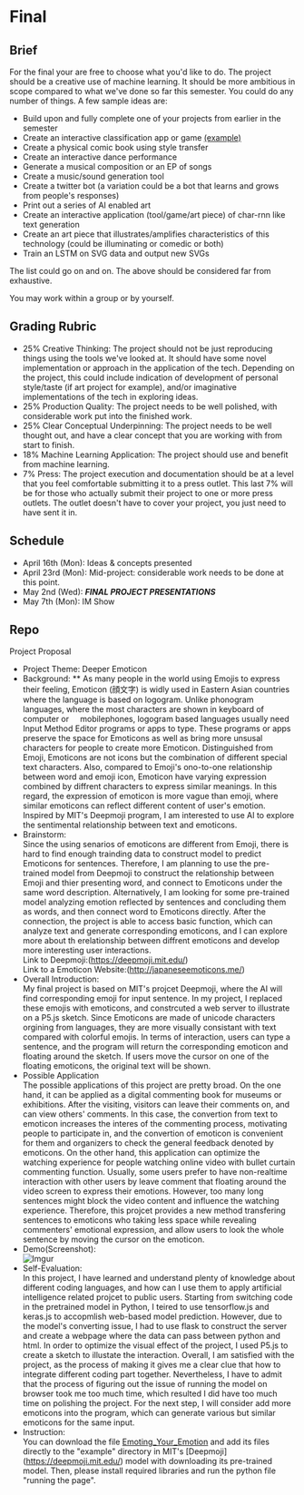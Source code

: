 # Final

## Brief
For the final your are free to choose what you'd like to do. The project should be a creative use of machine learning. It should be more ambitious in scope compared to what we've done so far this semester. You could do any number of things. A few sample ideas are:
* Build upon and fully complete one of your projects from earlier in the semester
* Create an interactive classification app or game [(example)](https://experiments.withgoogle.com/ai/emoji-scavenger)
* Create a physical comic book using style transfer
* Create an interactive dance performance
* Generate a musical composition or an EP of songs
* Create a music/sound generation tool
* Create a twitter bot (a variation could be a bot that learns and grows from people's responses)
* Print out a series of AI enabled art
* Create an interactive application (tool/game/art piece) of char-rnn like text generation 
* Create an art piece that illustrates/amplifies characteristics of this technology (could be illuminating or comedic or both)
* Train an LSTM on SVG data and output new SVGs

The list could go on and on. The above should be considered far from exhaustive.

You may work within a group or by yourself. 

## Grading Rubric
* 25% Creative Thinking: The project should not be just reproducing things using the tools we've looked at. It should have some novel implementation or approach in the application of the tech. Depending on the project, this could include indication of development of personal style/taste (if art project for example), and/or imaginative implementations of the tech in exploring ideas. 
* 25% Production Quality: The project needs to be well polished, with considerable work put into the finished work.
* 25% Clear Conceptual Underpinning: The project needs to be well thought out, and have a clear concept that you are working with from start to finish.
* 18% Machine Learning Application: The project should use and benefit from machine learning.
* 7% Press: The project execution and documentation should be at a level that you feel comfortable submitting it to a press outlet. This last 7% will be for those who actually submit their project to one or more press outlets. The outlet doesn't have to cover your project, you just need to have sent it in.


## Schedule
* April 16th (Mon): Ideas & concepts presented
* April 23rd (Mon): Mid-project: considerable work needs to be done at this point.
* May 2nd (Wed): ***FINAL PROJECT PRESENTATIONS***
* May 7th (Mon): IM Show

## Repo
Project Proposal
* Project Theme: Deeper Emoticon
* Background:
** As many people in the world using Emojis to express their feeling, Emoticon (顔文字) is widly used in Eastern Asian countries   where the language is based on logogram. Unlike phonogram languages, where the most characters are shown in keyboard of computer or      mobilephones, logogram based languages usually need Input Method Editor programs or apps to type. These programs or apps preserve the space for Emoticons as well as bring more unsusal characters for people to create more Emoticon. Distinguished from Emoji, Emoticons are not icons but the combination of different special text characters. Also, compared to Emoji's ono-to-one relationship between word and emoji icon, Emoticon have varying expression combined by diffrent characters to express similar meanings. In this regard, the expression of emoticon is more vague than emoji, where similar emoticons can reflect different content of user's emotion. Inspired by MIT's Deepmoji program, I am interested to use AI to explore the sentimental relationship between text and emoticons.
* Brainstorm:   
Since the using senarios of emoticons are different from Emoji, there is hard to find enough trainding data to construct model to predict Emoticons for sentences. Therefore, I am planning to use the pre-trained model from Deepmoji to construct the relationship between Emoji and thier presenting word, and connect to Emoticons under the same word description. Alternatively, I am looking for some pre-trained model analyzing emotion reflected by sentences and concluding them as words, and then connect word to Emoticons directly. After the connection, the project is able to access basic function, which can analyze text and generate corresponding emoticons, and I can explore more about th erelationship between diffrent emoticons and develop more interesting user interactions.   
Link to Deepmoji:(https://deepmoji.mit.edu/)    
Link to a Emoticon Website:(http://japaneseemoticons.me/)
* Overall Introduction:   
My final project is based on MIT's projcet Deepmoji, where the AI will find corresponding emoji for input sentence. In my project, I replaced these emojis with emoticons, and constrcuted a web server to illustrate on a P5.js sketch. Since Emoticons are made of unicode characters orgining from languages, they are more visually consistant with text compared with colorful emojis. In terms of interaction, users can type a sentence, and the program will return the corresponding emoticon and floating around the sketch. If users move the cursor on one of the floating emoticons, the original text will be shown.
* Possible Application   
The possible applications of this project are pretty broad. On the one hand, it can be applied as a digital commenting
book for museums or exhibitions. After the visiting, visitors can leave their comments on, and can view others' comments. In this case, the convertion from text to emoticon increases the interes of the commenting process, motivating people to participate in, and the convertion of emoticon is convenient for them and organizers to check the general feedback denoted by emoticons. On the other hand, this application can optimize the watching experience for people watching online video with bullet curtain commenting function. Usually, some users prefer to have non-realtime interaction with other users by leave comment that floating around the video screen to express their emotions. However, too many long sentences might block the video content and influence the watching experience. Therefore, this projcet provides a new method transfering sentences to emoticons who taking less space while revealing commenters' emotional expression, and allow users to look the whole sentence by moving the cursor on the emoticon.   
* Demo(Screenshot):   
![Imgur](https://i.imgur.com/fIkDeE3.jpg)
* Self-Evaluation:   
In this project, I have learned and understand plenty of knowledge about different coding languages, and how can I use them to apply artificial intelligence related projcet to public users. Starting from switching code in the pretrained model in Python, I teired to use tensorflow.js and keras.js to accopmlish web-based model prediction. However, due to the model's converting issue, I had to use flask to construct the server and create a webpage where the data can pass between python and html. In order to optimize the visual effect of the project, I used P5.js to create a sketch to illustate the interaction. Overall, I am satisfied with the project, as the process of making it gives me a clear clue that how to integrate different coding part together. Nevertheless, I have to admit that the process of figuring out the issue of running the model on browser took me too much time, which resulted I did have too much time on polishing the project. For the next step, I will consider add more emoticons into the program, which can generate various but similar emoticons for the same input.
* Instruction:   
You can download the file [Emoting_Your_Emotion](https://github.com/artintelclass/final-yz2812/tree/master/Emoting_Your%20Emotion) and add its files directly to the "example" directory in MIT's [Deepmoji] (https://deepmoji.mit.edu/) model with downloading its pre-trained model. Then, please install required libraries and run the python file "running the page". 



